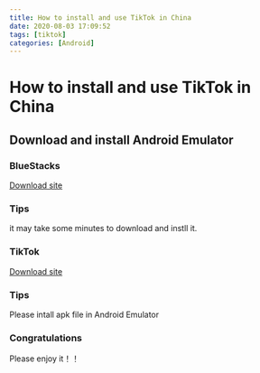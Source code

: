 ```yaml
---
title: How to install and use TikTok in China
date: 2020-08-03 17:09:52
tags: [tiktok]
categories: [Android]
---
```


# How to install and use TikTok in China

## Download and install Android Emulator

### BlueStacks

[Download site](https://www.bluestacks.com/download.html)

### Tips

it may take some minutes to download and instll it.

### TikTok

[Download site](https://tik-tok.en.uptodown.com/android/download)

### Tips

Please intall apk file in Android Emulator

### Congratulations

Please enjoy it！！
